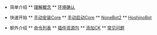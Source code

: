 * 简单介绍
** [理解概念](BaseInfo)
** [环境确认](EnvCheck)

* 快速开始
** [手动安装Core](InstallCore)
** [手动启动Core](StartCore)
** [NoneBot2](NoneBot2)
** [HoshinoBot](HoshinoBot)

* 额外介绍
**  [命令列表](CommandList)
**  [插件资源包](ResourceDownload)
**  [添加CK](AddCK)
**  [常见问题](FAQ)



